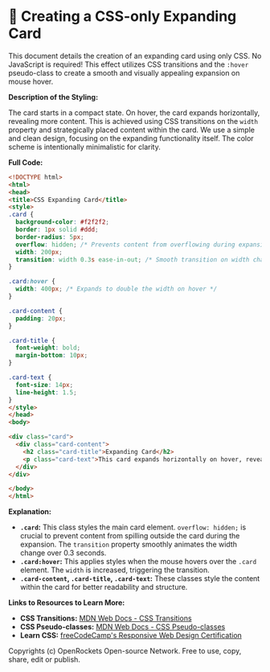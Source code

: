 # 🐞 Creating a CSS-only Expanding Card


This document details the creation of an expanding card using only CSS.  No JavaScript is required!  This effect utilizes CSS transitions and the `:hover` pseudo-class to create a smooth and visually appealing expansion on mouse hover.

**Description of the Styling:**

The card starts in a compact state.  On hover, the card expands horizontally, revealing more content.  This is achieved using CSS transitions on the `width` property and strategically placed content within the card.  We use a simple and clean design, focusing on the expanding functionality itself.  The color scheme is intentionally minimalistic for clarity.

**Full Code:**

```html
<!DOCTYPE html>
<html>
<head>
<title>CSS Expanding Card</title>
<style>
.card {
  background-color: #f2f2f2;
  border: 1px solid #ddd;
  border-radius: 5px;
  overflow: hidden; /* Prevents content from overflowing during expansion */
  width: 200px;
  transition: width 0.3s ease-in-out; /* Smooth transition on width change */
}

.card:hover {
  width: 400px; /* Expands to double the width on hover */
}

.card-content {
  padding: 20px;
}

.card-title {
  font-weight: bold;
  margin-bottom: 10px;
}

.card-text {
  font-size: 14px;
  line-height: 1.5;
}
</style>
</head>
<body>

<div class="card">
  <div class="card-content">
    <h2 class="card-title">Expanding Card</h2>
    <p class="card-text">This card expands horizontally on hover, revealing more content.  This effect is achieved purely with CSS, using transitions and the :hover pseudo-class. No JavaScript is required!</p>
  </div>
</div>

</body>
</html>
```

**Explanation:**

* **`.card`:** This class styles the main card element.  `overflow: hidden;` is crucial to prevent content from spilling outside the card during the expansion.  The `transition` property smoothly animates the width change over 0.3 seconds.
* **`.card:hover`:** This applies styles when the mouse hovers over the `.card` element.  The `width` is increased, triggering the transition.
* **`.card-content`, `.card-title`, `.card-text`:** These classes style the content within the card for better readability and structure.


**Links to Resources to Learn More:**

* **CSS Transitions:** [MDN Web Docs - CSS Transitions](https://developer.mozilla.org/en-US/docs/Web/CSS/transition)
* **CSS Pseudo-classes:** [MDN Web Docs - CSS Pseudo-classes](https://developer.mozilla.org/en-US/docs/Web/CSS/Pseudo-classes)
* **Learn CSS:** [freeCodeCamp's Responsive Web Design Certification](https://www.freecodecamp.org/learn/responsive-web-design/)


Copyrights (c) OpenRockets Open-source Network. Free to use, copy, share, edit or publish.


